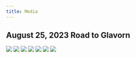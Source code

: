 ```yaml
---
title: Media
---
```


## **August 25, 2023** Road to Glavorn

![](/images/photos/370374558_6832568890095446_7135609439322750055_n.jpg)
![](/images/photos/370566507_6832569643428704_5625106459825385676_n.jpg)
![](/images/photos/370620445_6832569303428738_3060462679704679930_n.jpg)
![](/images/photos/370638892_6832569410095394_2628330819032875576_n.jpg)
![](/images/photos/370671281_6832569523428716_5921635673392601305_n.jpg)
![](/images/photos/371975413_6832569090095426_4102435555368165428_n.jpg)
![](/images/photos/372049320_6832568756762126_2917939591372381313_n.jpg)
